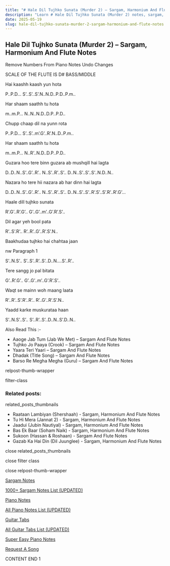 ```yaml
---
title: "# Hale Dil Tujhko Sunata (Murder 2) – Sargam, Harmonium And Flute Notes"
description: "Learn # Hale Dil Tujhko Sunata (Murder 2) notes, sargam, harmonium notations and flute notes. Easy step-by-step tutorial for beginners."
date: 2025-05-19
slug: hale-dil-tujhko-sunata-murder-2-sargam-harmonium-and-flute-notes
---
```


## Hale Dil Tujhko Sunata (Murder 2) – Sargam, Harmonium And Flute Notes

Remove Numbers From Piano Notes
Undo Changes

SCALE OF THE FLUTE IS D# BASS/MIDDLE

Hai kaashh kaash yun hota

P..P.D… S’..S’..S’.N..N.D..P.D..P.m..

Har shaam saathh tu hota

m..m.P… N..N..N.D..D.P..P.D..

Chupp chaap dil na yunn rota

P..P.D… S’..S’..m’.G’..R’.N..D..P.m..

Har shaam saathh tu hota

m..m.P… N..R’..N.D..D.P..P.D..

Guzara hoo tere binn guzara ab mushqill hai lagta

D..D..N..S’..G’..R’.. N..S’..R’..S’.. D..N..S’..S’..S’..N.D..N..

Nazara ho tere hii nazara ab har dinn hai lagta

D..D..N..S’..G’..R’.. N..S’..R’..S’.. D..N..S’..S’..R’.S’..S’.R’..R’.G’…

Haale dill tujhko sunata

R’.G’..R’.G’.. G’..G’..m’..G’.R’.S’..

Dil agar yeh bool pata

R’..S’.R’.. R’..R’..G’..R’.S’.N..

Baakhudaa tujhko hai chahtaa jaan

nw Paragraph 1

S’..N.S’.. S’..S’..R’..S’..D..N….S’..R’..

Tere sangg jo pal bitata

G’..R’.G’.. G’..G’..m’..G’.R’.S’..

Waqt se mainn woh maang laata

R’..R’..S’.R’..R’.. R’..G’..R’.S’.N..

Yaadd karke muskurataa haan

S’..N.S’..S’.. S’..R’..S’..D..N..S’.D..N..

Also Read This :-

* Aaoge Jab Tum (Jab We Met) – Sargam And Flute Notes
* Tujhko Jo Paaya (Crook) – Sargam And Flute Notes
* Yaara Teri Yaari – Sargam And Flute Notes
* Dhadak (Title Song) – Sargam And Flute Notes
* Barso Re Megha Megha (Guru) – Sargam And Flute Notes

relpost-thumb-wrapper

filter-class

### Related posts:

related_posts_thumbnails

* Raataan Lambiyan (Shershaah) - Sargam, Harmonium And Flute Notes
* Tu Hi Mera (Jannat 2) - Sargam, Harmonium And Flute Notes
* Jaadui (Jubin Nautiyal) - Sargam, Harmonium And Flute Notes
* Bas Ek Baar (Soham Naik) - Sargam, Harmonium And Flute Notes
* Sukoon (Hassan & Roshaan) - Sargam And Flute Notes
* Gazab Ka Hai Din (Dil Juunglee) - Sargam, Harmonium And Flute Notes

close related_posts_thumbnails

close filter class

close relpost-thumb-wrapper

[Sargam Notes](/sargam-notes.html)

[1000+ Sargam Notes List (UPDATED)](/all-songs-list-sargam-notes.html)

[Piano Notes](/piano-notes.html)

[All Piano Notes List (UPDATED)](/all-songs-list-piano-notes.html)

[Guitar Tabs](/guitar-tabs.html)

[All Guitar Tabs List (UPDATED)](/all-songs-list-guitar-tabs.html)

[Super Easy Piano Notes](https://studywall.in/)

[Request A Song](/request-a-song.html)

CONTENT END 1

